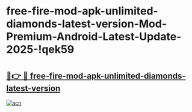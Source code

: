 # free-fire-mod-apk-unlimited-diamonds-latest-version-Mod-Premium-Android-Latest-Update-2025-!qek59

# <h2><a href="https://ie6qf8.esa.edu.pl?title=free-fire-mod-apk-unlimited-diamonds-latest-version&ref=qek59">🔗👉 🔴 free-fire-mod-apk-unlimited-diamonds-latest-version</a></h2>

[![acn](https://github.com/user-attachments/assets/0f9c940e-d8b0-45ae-aac7-cd30a18b3e1c)](https://ie6qf8.esa.edu.pl?title=free-fire-mod-apk-unlimited-diamonds-latest-version&ref=qek59)

